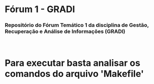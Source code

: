 # Fórum 1 - GRADI

### Repositório do Fórum Temático 1 da disciplina de Gestão, Recuperação e Análise de Informações (GRADI)

<br/>

# Para executar basta analisar os comandos do arquivo 'Makefile'
